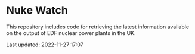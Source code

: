 # Nuke Watch

This repository includes code for retrieving the latest information available on the output of EDF nuclear power plants in the UK.

Last updated: 2022-11-27 17:07